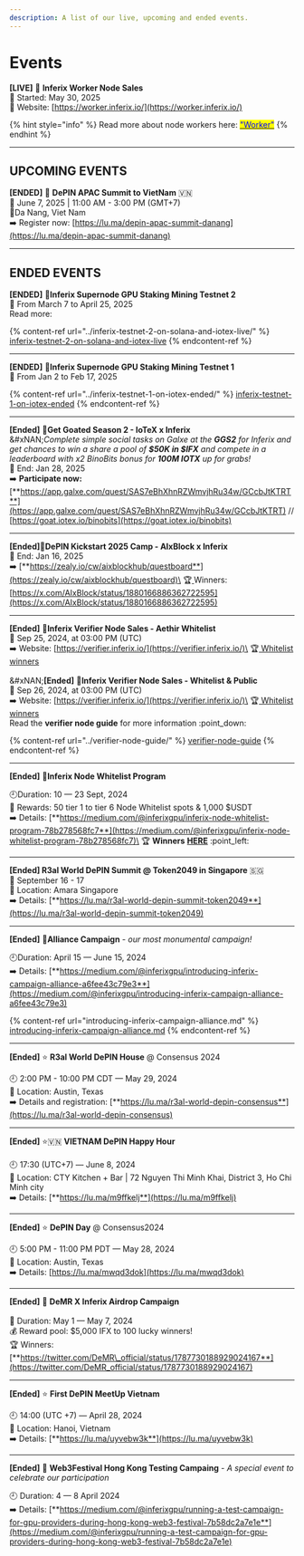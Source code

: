```yaml
---
description: A list of our live, upcoming and ended events.
---
```


# Events

**\[LIVE]** 🚀 **Inferix Worker Node Sales**\
📅 Started: May 30, 2025\
📌 Website: [https://worker.inferix.io/](https://worker.inferix.io/)

{% hint style="info" %}
Read more about node workers here: [<mark style="color:blue;">"Worker"</mark>](../inferix-whitepaper/economic-model/node-staking-and-rewards/worker.md)&#x20;
{% endhint %}

***

## UPCOMING EVENTS

**\[ENDED]** 🚀 **DePIN APAC Summit to VietNam** 🇻🇳\
📅 June 7, 2025 | 11:00 AM - 3:00 PM (GMT+7)\
&#x20;📍Da Nang, Viet Nam\
➡️ Register now: [https://lu.ma/depin-apac-summit-danang](https://lu.ma/depin-apac-summit-danang)

***

## ENDED EVENTS

**\[ENDED]** 🚀**Inferix Supernode GPU Staking Mining Testnet 2**\
📅 From March 7 to April 25, 2025\
Read more:

{% content-ref url="../inferix-testnet-2-on-solana-and-iotex-live/" %}
[inferix-testnet-2-on-solana-and-iotex-live](../inferix-testnet-2-on-solana-and-iotex-live/)
{% endcontent-ref %}

***

**\[ENDED]** 🚀**Inferix Supernode GPU Staking Mining Testnet 1**\
📅 From Jan 2 to Feb 17, 2025

{% content-ref url="../inferix-testnet-1-on-iotex-ended/" %}
[inferix-testnet-1-on-iotex-ended](../inferix-testnet-1-on-iotex-ended/)
{% endcontent-ref %}

***

**\[Ended]** 🚀**Get Goated Season 2 - IoTeX x Inferix**\
&#xNAN;_&#x43;omplete simple social tasks on Galxe at the **GGS2** for Inferix and get chances to win a share a pool of **$50K in $IFX** and compete in a leaderboard with x2 BinoBits bonus for **100M IOTX** up for grabs!_\
📅 End: Jan 28, 2025\
➡️ **Participate now:** [**https://app.galxe.com/quest/SAS7eBhXhnRZWmvjhRu34w/GCcbJtKTRT**](https://app.galxe.com/quest/SAS7eBhXhnRZWmvjhRu34w/GCcbJtKTRT) // [https://goat.iotex.io/binobits](https://goat.iotex.io/binobits)

***

**\[Ended]🚀DePIN Kickstart 2025 Camp - AIxBlock x Inferix** \
📅 End: Jan 16, 2025\
➡️ [**https://zealy.io/cw/aixblockhub/questboard**](https://zealy.io/cw/aixblockhub/questboard)\
🏆[ ](https://docs.google.com/spreadsheets/d/1pQgaGAyPkz3e5fi5__lvRMza-L1brPXx6jUzYUNMIgg/edit?usp=sharing)Winners: [https://x.com/AIxBlock/status/1880166886362722595](https://x.com/AIxBlock/status/1880166886362722595)

***

**\[Ended]** 🚀**Inferix Verifier Node Sales - Aethir Whitelist**\
📅 Sep 25, 2024, at 03:00 PM (UTC)\
➡️ Website: [https://verifier.inferix.io/](https://verifier.inferix.io/)\
🏆[ Whitelist winners](https://docs.google.com/spreadsheets/d/1pQgaGAyPkz3e5fi5__lvRMza-L1brPXx6jUzYUNMIgg/edit?usp=sharing)\
\
&#xNAN;**\[Ended]** 🚀**Inferix Verifier Node Sales - Whitelist & Public** \
📅 Sep 26, 2024, at 03:00 PM (UTC)\
➡️ Website: [https://verifier.inferix.io/](https://verifier.inferix.io/)\
🏆[ Whitelist winners](https://docs.google.com/spreadsheets/d/1pQgaGAyPkz3e5fi5__lvRMza-L1brPXx6jUzYUNMIgg/edit?usp=sharing)\
Read the **verifier node guide** for more information :point\_down:

{% content-ref url="../verifier-node-guide/" %}
[verifier-node-guide](../verifier-node-guide/)
{% endcontent-ref %}

***

**\[Ended]** 🚀**Inferix Node Whitelist Program**

🕘Duration: 10 — 23 Sept, 2024\
:gift: Rewards: 50 tier 1 to tier 6 Node Whitelist spots & 1,000 $USDT\
➡️ Details: [**https://medium.com/@inferixgpu/inferix-node-whitelist-program-78b278568fc7**](https://medium.com/@inferixgpu/inferix-node-whitelist-program-78b278568fc7)\
🏆 **Winners** [**HERE**](https://docs.google.com/spreadsheets/d/1QRDH7Z2NBkcPoIuN61zI65Nutwu37KfJUa1LGJyhQ8Y/edit?gid=0#gid=0) :point\_left:

***

**\[Ended] R3al World DePIN Summit @ Token2049 in Singapore** 🇸🇬\
📅 September 16 - 17\
📍 Location: Amara Singapore\
➡️ Details: [**https://lu.ma/r3al-world-depin-summit-token2049**](https://lu.ma/r3al-world-depin-summit-token2049)

***

**\[Ended]** 🚀**Alliance Campaign** _- our most monumental campaign!_&#x20;

🕘Duration: April 15 — June 15, 2024 \
➡️ Details: [**https://medium.com/@inferixgpu/introducing-inferix-campaign-alliance-a6fee43c79e3**](https://medium.com/@inferixgpu/introducing-inferix-campaign-alliance-a6fee43c79e3)

{% content-ref url="introducing-inferix-campaign-alliance.md" %}
[introducing-inferix-campaign-alliance.md](introducing-inferix-campaign-alliance.md)
{% endcontent-ref %}

***

**\[Ended]** ⭐ **R3al World DePIN House** @ Consensus 2024

🕘 2:00 PM - 10:00 PM CDT —  May 29, 2024\
📍 Location: Austin, Texas\
➡️ Details and registration: [**https://lu.ma/r3al-world-depin-consensus**](https://lu.ma/r3al-world-depin-consensus)

***

**\[Ended]** ⭐🇻🇳 **VIETNAM DePIN Happy Hour**\
\
🕘 17:30 (UTC+7) — June 8, 2024\
📍 Location: CTY Kitchen + Bar | 72 Nguyen Thi Minh Khai, District 3, Ho Chi Minh city\
➡️ Details: [**https://lu.ma/m9ffkelj**](https://lu.ma/m9ffkelj)

***

**\[Ended]** ⭐ **DePIN Day** @ Consensus2024

🕘 5:00 PM - 11:00 PM PDT — May 28, 2024\
📍 Location: Austin, Texas\
➡️ Details: [https://lu.ma/mwqd3dok](https://lu.ma/mwqd3dok)

***

**\[Ended]** 🎁 **DeMR X Inferix Airdrop Campaign** \
\
📅 Duration: May 1 — May 7, 2024\
💰 Reward pool: $5,000 IFX to 100 lucky winners!\
🏆 Winners: [**https://twitter.com/DeMR\_official/status/1787730188929024167**](https://twitter.com/DeMR_official/status/1787730188929024167)

***

**\[Ended]** ⭐ **First DePIN MeetUp Vietnam**

🕘 14:00 (UTC +7) — April 28, 2024\
📍 Location: Hanoi, Vietnam\
➡️ Details: [**https://lu.ma/uyvebw3k**](https://lu.ma/uyvebw3k)

***

**\[Ended]** 🚀 **Web3Festival Hong Kong Testing Campaing** - _A special event to celebrate our participation_

🕘 Duration: 4 — 8 April 2024\
➡️ Details: [**https://medium.com/@inferixgpu/running-a-test-campaign-for-gpu-providers-during-hong-kong-web3-festival-7b58dc2a7e1e**](https://medium.com/@inferixgpu/running-a-test-campaign-for-gpu-providers-during-hong-kong-web3-festival-7b58dc2a7e1e)
